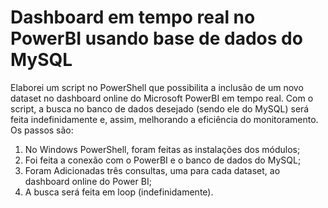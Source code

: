 # Dashboard em tempo real no PowerBI usando base de dados do MySQL

Elaborei um script no PowerShell que possibilita a inclusão de um novo dataset no dashboard online do Microsoft PowerBI em tempo real. Com o script, a busca no banco de dados desejado (sendo ele do MySQL) será feita indefinidamente e, assim, melhorando a eficiência do monitoramento. Os passos são:

1. No Windows PowerShell, foram feitas as instalações dos módulos; 
2. Foi feita a conexão com o PowerBI e o banco de dados do MySQL;
3. Foram Adicionadas três consultas, uma para cada dataset, ao dashboard online do Power BI;
4. A busca será feita em loop (indefinidamente).
